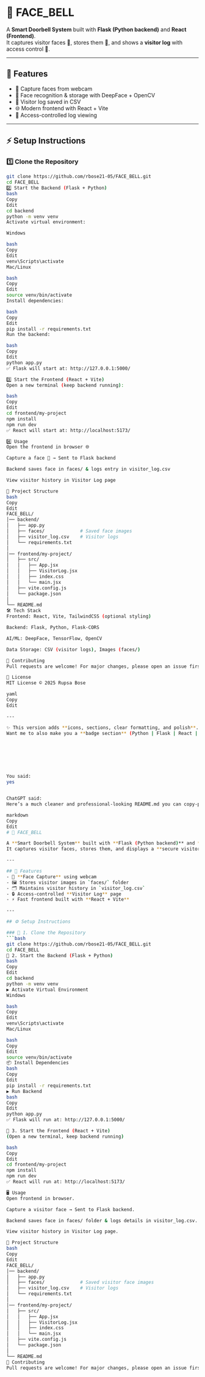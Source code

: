 # 📸 FACE_BELL

A **Smart Doorbell System** built with **Flask (Python backend)** and **React (Frontend)**.  
It captures visitor faces 👤, stores them 📂, and shows a **visitor log** with access control 🔐.

---

## 🚀 Features
- 🎥 Capture faces from webcam
- 🤖 Face recognition & storage with DeepFace + OpenCV
- 📑 Visitor log saved in CSV
- 🌐 Modern frontend with React + Vite
- 🔄 Access-controlled log viewing

---

## ⚡ Setup Instructions

### 1️⃣ Clone the Repository
```bash
git clone https://github.com/rbose21-05/FACE_BELL.git
cd FACE_BELL
2️⃣ Start the Backend (Flask + Python)
bash
Copy
Edit
cd backend
python -m venv venv
Activate virtual environment:

Windows

bash
Copy
Edit
venv\Scripts\activate
Mac/Linux

bash
Copy
Edit
source venv/bin/activate
Install dependencies:

bash
Copy
Edit
pip install -r requirements.txt
Run the backend:

bash
Copy
Edit
python app.py
✅ Flask will start at: http://127.0.0.1:5000/

3️⃣ Start the Frontend (React + Vite)
Open a new terminal (keep backend running):

bash
Copy
Edit
cd frontend/my-project
npm install
npm run dev
✅ React will start at: http://localhost:5173/

4️⃣ Usage
Open the frontend in browser 🌐

Capture a face 📸 → Sent to Flask backend

Backend saves face in faces/ & logs entry in visitor_log.csv

View visitor history in Visitor Log page

📂 Project Structure
bash
Copy
Edit
FACE_BELL/
│── backend/
│   ├── app.py
│   ├── faces/             # Saved face images
│   ├── visitor_log.csv    # Visitor logs
│   └── requirements.txt
│
│── frontend/my-project/
│   ├── src/
│   │   ├── App.jsx
│   │   ├── VisitorLog.jsx
│   │   ├── index.css
│   │   └── main.jsx
│   ├── vite.config.js
│   └── package.json
│
└── README.md
🛠️ Tech Stack
Frontend: React, Vite, TailwindCSS (optional styling)

Backend: Flask, Python, Flask-CORS

AI/ML: DeepFace, TensorFlow, OpenCV

Data Storage: CSV (visitor logs), Images (faces/)

🤝 Contributing
Pull requests are welcome! For major changes, please open an issue first to discuss.

📜 License
MIT License © 2025 Rupsa Bose

yaml
Copy
Edit

---

✨ This version adds **icons, sections, clear formatting, and polish**.  
Want me to also make you a **badge section** (Python | Flask | React | Vite | OpenCV badges) at the top for an even cooler look?







You said:
yes


ChatGPT said:
Here’s a much cleaner and professional-looking README.md you can copy-paste directly into your repo 👇

markdown
Copy
Edit
# 📸 FACE_BELL

A **Smart Doorbell System** built with **Flask (Python backend)** and **React (Frontend)**.  
It captures visitor faces, stores them, and displays a **secure visitor log** with access control.  

---

## 🚀 Features
- 🎥 **Face Capture** using webcam  
- 🖼️ Stores visitor images in `faces/` folder  
- 🗂️ Maintains visitor history in `visitor_log.csv`  
- 🔒 Access-controlled **Visitor Log** page  
- ⚡ Fast frontend built with **React + Vite**  

---

## ⚙️ Setup Instructions

### 🔹 1. Clone the Repository
```bash
git clone https://github.com/rbose21-05/FACE_BELL.git
cd FACE_BELL
🔹 2. Start the Backend (Flask + Python)
bash
Copy
Edit
cd backend
python -m venv venv
▶️ Activate Virtual Environment
Windows

bash
Copy
Edit
venv\Scripts\activate
Mac/Linux

bash
Copy
Edit
source venv/bin/activate
📦 Install Dependencies
bash
Copy
Edit
pip install -r requirements.txt
▶️ Run Backend
bash
Copy
Edit
python app.py
✅ Flask will run at: http://127.0.0.1:5000/

🔹 3. Start the Frontend (React + Vite)
(Open a new terminal, keep backend running)

bash
Copy
Edit
cd frontend/my-project
npm install
npm run dev
✅ React will run at: http://localhost:5173/

🖥️ Usage
Open frontend in browser.

Capture a visitor face → Sent to Flask backend.

Backend saves face in faces/ folder & logs details in visitor_log.csv.

View visitor history in Visitor Log page.

📂 Project Structure
bash
Copy
Edit
FACE_BELL/
│── backend/
│   ├── app.py
│   ├── faces/             # Saved visitor face images
│   ├── visitor_log.csv    # Visitor logs
│   └── requirements.txt
│
│── frontend/my-project/
│   ├── src/
│   │   ├── App.jsx
│   │   ├── VisitorLog.jsx
│   │   ├── index.css
│   │   └── main.jsx
│   ├── vite.config.js
│   └── package.json
│
└── README.md
🤝 Contributing
Pull requests are welcome! For major changes, please open an issue first to discuss.
